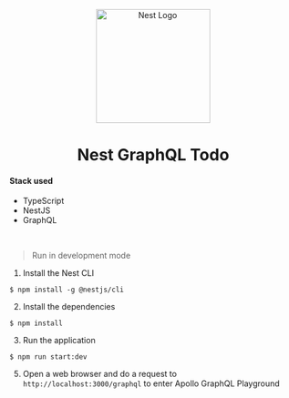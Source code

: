 <p align="center">
  <img src="https://nestjs.com/img/logo-small.svg" width="200" alt="Nest Logo" />
</p>
<h1 align="center">Nest GraphQL Todo</h1>

#### Stack used

-   TypeScript
-   NestJS
-   GraphQL

<br>

> Run in development mode

1. Install the Nest CLI

```
$ npm install -g @nestjs/cli
```

2. Install the dependencies

```
$ npm install
```

3. Run the application

```
$ npm run start:dev
```

5. Open a web browser and do a request to `http://localhost:3000/graphql` to enter Apollo GraphQL Playground
